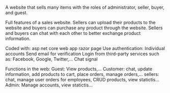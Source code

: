 A website that sells many items with the roles of administrator, seller, buyer, and guest.

Full features of a sales website. Sellers can upload their products to the website and buyers can purchase any product through the website. Sellers and buyers can chat with each other to better exchange product information.

Coded with: asp net core web app razor page
Use authentication: Individual accounts
Send email for verification
Login from third-party services such as: Facebook, Google, Twitter,...
Chat signal

Functions in the web:
Guest: View products,...
Customer: chat, update information, add products to cart, place orders, manage orders,...
sellers: chat, manage user orders for employees, CRUD products, view statictis...
Admin: Manage accounts, view statictis...
